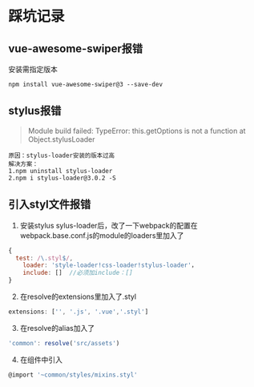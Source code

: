# 踩坑记录

## vue-awesome-swiper报错  

安装需指定版本

```
npm install vue-awesome-swiper@3 --save-dev
```

## stylus报错   

>Module build failed: TypeError: this.getOptions is not a function at Object.stylusLoader

```
原因：stylus-loader安装的版本过高
解决方案：
1.npm uninstall stylus-loader
2.npm i stylus-loader@3.0.2 -S
```

## 引入styl文件报错

1. 安装stylus sylus-loader后，改了一下webpack的配置在webpack.base.conf.js的module的loaders里加入了

```js
{
  test: /\.styl$/, 
	loader: 'style-loader!css-loader!stylus-loader'，
	include: []  //必须加include：[]
}
```

2. 在resolve的extensions里加入了.styl

```js
extensions: ['', '.js', '.vue','.styl']
```

3. 在resolve的alias加入了

```js
'common': resolve('src/assets')
```

4. 在组件中引入

```js
@import '~common/styles/mixins.styl'
```
